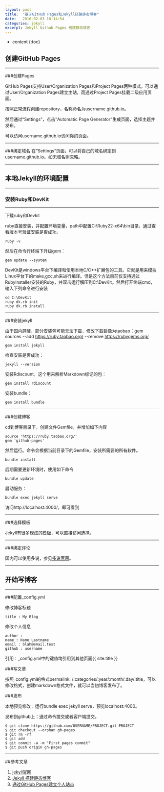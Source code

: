 ```yaml
---
layout: post
title:  "基于GitHub Pages和Jekyll搭建静态博客"
date:   2016-02-03 18:14:54
categories: jekyll
excerpt: Jekyll Github Pages 搭建静态博客
---
```


* content
{:toc}

## 创建GitHub Pages

---

###创建Pages

GitHub Pages支持User/Organization Pages和Project Pages两种模式。可以通过User/Organization Pages建立主站，而通过Project Pages挂载二级应用页面。

按照正常流程创建repository，名称命名为username.github.io。

然后通过“Settings”，点击“Automatic Page Generator”生成页面，选择主题并发布。

可以访问username.github.io访问你的页面。

---

###绑定域名
在“Settings”页面，可以将自己的域名绑定到username.github.io。如无域名则忽略。

---

## 本地Jekyll的环境配置

---

### 安装Ruby和DevKit

---

下载ruby和Devkit[](http://rubyinstaller.org/downloads/)

ruby直接安装，并配置环境变量，path中配置C:\Ruby22-x64\bin目录，通过查看版本号验证安装是否成功。

	ruby -v

然后在命令行终端下升级gem：

	gem update --system


DevKit是windows平台下编译和使用本地C/C++扩展包的工具。它就是用来模拟Linux平台下的make,gcc,sh来进行编译。但是这个方法目前仅支持通过RubyInstaller安装的Ruby，并双击运行解压到C:\DevKit。然后打开终端cmd，输入下列命令进行安装

	cd C:\DevKit
	ruby dk.rb init
	ruby dk.rb install


---

###安装jekyll

由于国内屏蔽，部分安装包可能无法下载，修改下载镜像为taobao：gem sources --add https://ruby.taobao.org/ --remove https://rubygems.org/

	gem install jekyll

检查安装是否成功：

	jekyll --version


安装Rdiscount，这个用来解析Markdown标记的包：

	gem install rdiscount

安装bundle：

	gem install bundle

---

###创建博客

cd到博客目录下，创建文件Gemfile，并增加如下内容

	source 'https://ruby.taobao.org/'
	gem 'github-pages'

然后运行。命令会根据当前目录下的Gemfile，安装所需要的所有软件。

	bundle install

后期需要更新环境时，使用如下命令

	bundle update

启动服务：

	bundle exec jekyll serve

访问http://localhost:4000/，即可看到

---

###选择模板

Jekyll有很多现成的[模板](http://jekyllthemes.org/)，可以直接访问选择。

---

###绑定评论

国内可以使用多说，参见[多说官网](http://duoshuo.com/)。

---

## 开始写博客

---

###配置_config.yml

修改博客标题

	title : My Blog

修改个人信息

    author :
    name : Name Lastname
    email : blah@email.test
    github : username

引用：_config.yml中的键值均引用到其他页面{{ site.title }}

###写文章

按照_config.yml的格式permalink: /:categories/:year/:month/:day/:title，可以修改格式，创建markdown格式文件，就可以当初博客发布了。

###发布

本地预览修改：运行bundle exec jekyll serve，预览localhost:4000。

发布到github上：通过命令提交或者客户端提交。

    $ git clone https://github.com/USERNAME/PROJECT.git PROJECT
    $ git checkout --orphan gh-pages
    $ git rm -rf
    $ git add
    $ git commit -a -m "First pages commit"
    $ git push origin gh-pages


---

##参考文章
1. [jekyll官网](http://jekyllrb.com/)
2. [Jekyll 搭建静态博客](http://gaohaoyang.github.io/2015/02/15/create-my-blog-with-jekyll/)
3. [通过GitHub Pages建立个人站点](http://www.cnblogs.com/purediy/archive/2013/03/07/2948892.html)